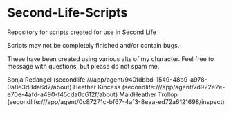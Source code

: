 # Second-Life-Scripts
Repository for scripts created for use in Second Life

Scripts may not be completely finished and/or contain bugs.

These have been created using various alts of my character.  Feel free to message with questions, but please do not spam me.

Sonja Redangel (secondlife:///app/agent/940fdbbd-1549-48b9-a978-0a8e3d8da6d7/about)
Heather Kincess (secondlife:///app/agent/7d922e2e-e70e-4afd-a490-f45cda0c612f/about)
MaidHeather Trollop (secondlife:///app/agent/0c87271c-bf67-4af3-8eaa-ed72a6121698/inspect)
